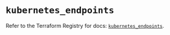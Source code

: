 # `kubernetes_endpoints`

Refer to the Terraform Registry for docs: [`kubernetes_endpoints`](https://registry.terraform.io/providers/hashicorp/kubernetes/2.33.0/docs/resources/endpoints).

